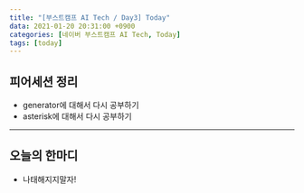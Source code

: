 ```yaml
---
title: "[부스트캠프 AI Tech / Day3] Today"
data: 2021-01-20 20:31:00 +0900
categories: [네이버 부스트캠프 AI Tech, Today]
tags: [today]
---
```



## **피어세션 정리**

- generator에 대해서 다시 공부하기
- asterisk에 대해서 다시 공부하기

---

## **오늘의 한마디**

- 나태해지지말자!
